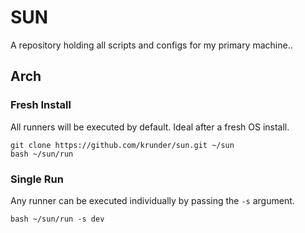 # SUN
A repository holding all scripts and configs for my primary machine..

## Arch

### Fresh Install
All runners will be executed by default. Ideal after a fresh OS install.
```shell
git clone https://github.com/krunder/sun.git ~/sun
bash ~/sun/run
```

### Single Run
Any runner can be executed individually by passing the `-s` argument.
```shell
bash ~/sun/run -s dev
```
